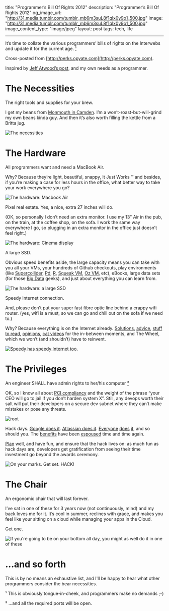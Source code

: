 title: "Programmer’s Bill Of Rights 2012"
description: "Programmer’s Bill Of Rights 2012"
og_image_url: "http://31.media.tumblr.com/tumblr_mb6m3suL8f1qlx0y9o1_500.jpg"
image: "http://31.media.tumblr.com/tumblr_mb6m3suL8f1qlx0y9o1_500.jpg"
image_content_type: "image/jpeg"
layout: post
tags: tech, life

---

It’s time to collate the various programmers’ bills of rights on the Interwebs and update it for the current age. <a href="#¹">¹</a>

Cross-posted from [http://perks.opyate.com](http://perks.opyate.com).

Inspired by [Jeff Atwood’s post](http://www.codinghorror.com/blog/2006/08/the-programmers-bill-of-rights.html), and my own needs as a programmer.

# The Necessities

The right tools and supplies for your brew.

I get my beans from [Monmouth in Camden](http://www.monmouthcoffee.co.uk/). I’m a won’t-roast-but-will-grind my own beans kinda guy. And then it’s also worth filling the kettle from a Britta jug.

<img src="http://24.media.tumblr.com/611ede00c418fcdcf90c44d2755b7297/tumblr_msach2YkSU1rqrenzo1_1280.jpg" alt="The necessities">

# The Hardware

All programmers want and need a MacBook Air.

Why? Because they’re light, beautiful, snappy, It Just Works ™ and besides, if you’re making a case for less hours in the office, what better way to take your work everywhere you go?

<img src="http://24.media.tumblr.com/tumblr_lzw2jjpwEQ1rqrenzo1_1280.jpg" alt="The hardware: Macbook Air">

Pixel real estate. Yes, a nice, extra 27 inches will do.

(OK, so personally I don’t need an extra monitor. I use my 13” Air in the pub, on the train, at the coffee shop, on the sofa. I work the same way everywhere I go, so plugging in an extra monitor in the office just doesn’t feel right.)

<img src="http://31.media.tumblr.com/tumblr_mb6mfh019C1qlx0y9o1_1280.jpg" alt="The hardware: Cinema display">

A large SSD.

Obvious speed benefits aside, the large capacity means you can take with you all your VMs, your hundreds of Github checkouts, play environments (like [Supercollider](http://supercollider.sourceforge.net/), [Pd](http://puredata.info/), [R](http://www.r-project.org/), [Squeak VM](http://squeak.org/), [Oz VM](http://www.mozart-oz.org/), etc), eBooks, large data sets (for those [Big Data](http://en.wikipedia.org/wiki/Big_data) geeks), and just about everything you can learn from.

<img src="http://24.media.tumblr.com/tumblr_lzw2znnV2A1rqrenzo1_1280.png" alt="The hardware: a large SSD">

Speedy Internet connection.

And, please don’t put your super fast fibre optic line behind a crappy wifi router. (yes, wifi is a must, so we can go and chill out on the sofa if we need to.)

Why? Because everything is on the Internet already. [Solutions](http://stackexchange.com/), [advice](http://www.quora.com/), [stuff to read](http://news.ycombinator.com/), [opinions](http://pollarize.me/), [cat videos](http://www.youtube.com/results?search_query=stalking+cat) for the in-between moments, and The Wheel, which we won’t (and shouldn’t) have to reinvent.

<a href="http://en.wikipedia.org/wiki/Speedy_Gonzales"><img src="http://31.media.tumblr.com/tumblr_mbn0xsi1mC1rqrenzo1_1280.jpg" alt="Speedy has speedy Internet too."></a>

# The Privileges

An engineer SHALL have admin rights to her/his computer <a href="#²">²</a>

OK, so I know all about [PCI compliancy](http://en.wikipedia.org/wiki/Payment_Card_Industry_Data_Security_Standard) and the weight of the phrase “your CEO will go to jail if you don’t harden system X”. Still, any devops worth their salt will put their developers on a secure dev subnet where they can’t make mistakes or pose any threats.

<img src="http://31.media.tumblr.com/tumblr_mb6m3suL8f1qlx0y9o1_500.jpg" alt="root">

Hack days. [Google does it](http://www.nytimes.com/2007/10/21/jobs/21pre.html). [Atlassian does it](http://www.atlassian.com/company/about/shipit). [Everyone](http://blog.twitter.com/2012/01/hack-week-twitter.html) [does](http://www.guardian.co.uk/info/developer-blog/2012/feb/03/guardian-hack-day-2) [it](http://www.youtube.com/watch?v=PUwEEOhcK3s), and so should you. The [benefits](http://www.inc.com/jessica-stillman/hack-days-not-just-for-facebookers.html) have been [espoused](http://globalpersonals.co.uk/blog/hack-attack/) time and time again.

[Plan](http://hackdaymanifesto.com/) well, and have fun, and ensure that the hack lives on: as much fun as hack days are, developers get gratification from seeing their time investment go beyond the awards ceremony.

<img src="http://24.media.tumblr.com/tumblr_mbl0jzlWN41rqrenzo1_1280.jpg" alt="On your marks. Get set. HACK!">

# The Chair

An ergonomic chair that will last forever.

I’ve sat in one of these for 3 years now (not continuously, mind) and my back loves me for it. It’s cool in summer, reclines with grace, and makes you feel like your sitting on a cloud while managing your apps in the Cloud.

Get one.

<img src="http://24.media.tumblr.com/tumblr_mb62qbnz5F1rqrenzo1_1280.jpg" alt="If you're going to be on your bottom all day, you might as well do it in one of these">

# ...and so forth

This is by no means an exhaustive list, and I'll be happy to hear what other programmers consider the bear necessities.

<a name="¹">¹</a> This is obviously tongue-in-cheek, and programmers make no demands ;-)

<a name="²">²</a> …and all the required ports will be open.

